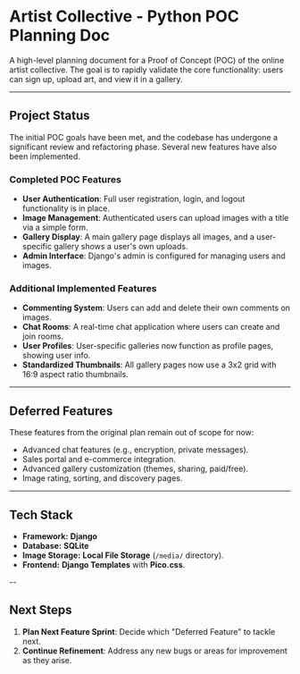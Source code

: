 # Artist Collective - Python POC Planning Doc

A high-level planning document for a Proof of Concept (POC) of the online artist collective. The goal is to rapidly validate the core functionality: users can sign up, upload art, and view it in a gallery.

---

## Project Status

The initial POC goals have been met, and the codebase has undergone a significant review and refactoring phase. Several new features have also been implemented.

### Completed POC Features

- **User Authentication**: Full user registration, login, and logout functionality is in place.
- **Image Management**: Authenticated users can upload images with a title via a simple form.
- **Gallery Display**: A main gallery page displays all images, and a user-specific gallery shows a user's own uploads.
- **Admin Interface**: Django's admin is configured for managing users and images.

### Additional Implemented Features

- **Commenting System**: Users can add and delete their own comments on images.
- **Chat Rooms**: A real-time chat application where users can create and join rooms.
- **User Profiles**: User-specific galleries now function as profile pages, showing user info.
- **Standardized Thumbnails**: All gallery pages now use a 3x2 grid with 16:9 aspect ratio thumbnails.

---

## Deferred Features

These features from the original plan remain out of scope for now:

- Advanced chat features (e.g., encryption, private messages).
- Sales portal and e-commerce integration.
- Advanced gallery customization (themes, sharing, paid/free).
- Image rating, sorting, and discovery pages.

---

## Tech Stack

- **Framework:** **Django**
- **Database:** **SQLite**
- **Image Storage:** **Local File Storage** (`/media/` directory).
- **Frontend:** **Django Templates** with **Pico.css**.

--
## Next Steps

1. **Plan Next Feature Sprint**: Decide which "Deferred Feature" to tackle next.
2. **Continue Refinement**: Address any new bugs or areas for improvement as they arise.
